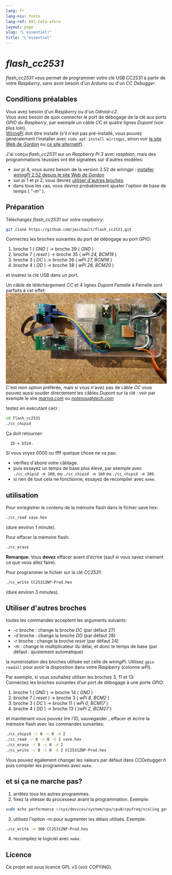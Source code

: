 ```yaml
---
lang: fr
lang-niv: fonto
lang-ref: 001-ĉefa-afero
layout: page
slug: "L'essentiel!"
title: "L'essentiel"
---
```


# _flash\_cc2531_
 _flash\_cc2531_ vous permet de programmer votre clé USB CC2531 à partir de votre _Raspberry_, sans avoir besoin d'un _Arduino_ ou d'un _CC Debugger_.

## Conditions préalables
Vous avez besoin d'un _Raspberry_ ou d'un _Odroid-c2_.  
Vous avez besoin de quoi connecter le port de débogage de la clé aux ports _GPIO_ du _Raspberry_, par exemple un câble _CC_ et quatre lignes _Dupont_ (voir plus loin).   
[WiringPi](http://wiringpi.com/) doit être installé (s'il n'est pas pré-installé, vous pouvez généralement l'installer avec `sudo apt install wiringpi`, sinon voir [le site Web de _Gordon_](http://wiringpi.com/) ou [ce site alternatif](https://github.com/WiringPi/WiringPi)).  

J'ai conçu _flash\_cc2531_ sur un _Raspberry Pi 3_ avec _raspbian_, mais des programmations réussies ont été signalées sur d'autres modèles:
* sur pi 4, vous aurez besoin de la version 2.52 de _wiringpi_ :  [installer _wiringPi_ 2.52 depuis le site Web de _Gordon_](http://wiringpi.com/wiringpi-updated-to-2-52-for-the-raspberry-pi-4b/)  
* sur pi 1 et pi 2, vous devrez [utiliser d'autres broches](#uzi_aliajn_pinglojn).  
* dans tous les cas, vous devrez probablement ajuster l'option de base de temps ( _"-m"_ ).

## Préparation

Téléchargez _flash\_cc2531_ sur votre _raspberry_:
```bash
git clone https://github.com/jmichault/flash_cc2531.git
```
Connectez les broches suivantes du port de débogage au port GPIO:
1. broche 1 ( _GND_ ) -> broche 39 ( _GND_ )
2. broche 7 ( _reset_ ) -> broche 35 ( _wPi 24, BCM19_ )
3. broche 3 ( _DC_ ) -> broche 36 ( _wPi 27, BCM16_ )
4. broche 4 ( _DD_ ) -> broche 38 ( _wPi 28, BCM20_ )

et insérez la clé USB dans un port.

Un câble de téléchargement _CC_ et 4 lignes _Dupont_ Femelle à Femelle sont parfaits à cet effet:
![photo de la clé et de la _framboise_](https://github.com/jmichault/files/raw/master/Raspberry-CC2531.jpg)
C'est mon option préférée, mais si vous n'avez pas de câble _CC_ vous pouvez aussi souder directement les câbles _Dupont_ sur la clé : voir par exemple le site [ _mariva.com_](https://lemariva.com/blog/2019/08/zigbee-flashing-cc2531-using-raspberry-pi-without-cc-debugger) ou [ _notenoughtech.com_](https://notenoughtech.com/home-automation/flashing-cc2531-without-cc-debugger/)


testez en exécutant ceci :
```bash
cd flash_cc2531
./cc_chipid
```
Ça doit retourner:
```
  ID = b524.
```
Si vous voyez 0000 ou ffff quelque chose ne va pas:
* vérifiez d'abord votre câblage.
* puis essayez un temps de base plus élevé, par exemple avec `./cc_chipid -m 100`, ou `./cc_chipid -m 160` ou `./cc_chipid -m 300`.
* si rien de tout cela ne fonctionne, essayez de recompiler avec `make`.


## utilisation
Pour enregistrer le contenu de la mémoire flash dans le fichier save.hex:
```bash
./cc_read save.hex
```
(dure environ 1 minute).

Pour effacer la mémoire flash:
```bash
./cc_erase
```
**Remarque:** Vous **devez** effacer avant d'écrire (sauf si vous savez vraiment ce que vous allez faire).

Pour programmer le fichier sur la clé _CC2531_:
```bash
./cc_write CC2531ZNP-Prod.hex
```
(dure environ 3 minutes).

<a id="uzi_aliajn_pinglojn"></a>
## Utiliser d'autres broches
toutes les commandes acceptent les arguments suivants:
* _-c_ broche : change la broche _DC_ (par défaut 27)
* _-d_ broche : change la broche _DD_ (par défaut 28)
* _-r_ broche : change la broche _reset_ (par défaut 24)
* _-m_ : change le multiplicateur du délai, et donc le temps de base (par défaut : ajustement automatique)

la numérotation des broches utilisée est celle de _wiringPi_. Utilisez `gpio readall` pour avoir la disposition dans votre _Raspberry_ (colonne _wPi_).

Par exemple, si vous souhaitez utiliser les broches 3, 11 et 13:  
Connectez les broches suivantes d'un port de débogage à une porte _GPIO_:
1. broche 1 ( _GND_ ) -> broche 14 ( _GND_ )
2. broche 7 ( _reset_ ) -> broche 3 ( _wPi 8, BCM2_ )
3. broche 3 ( _DC_ ) -> broche 11 ( _wPi 0, BCM17_ )
4. broche 4 ( _DD_ ) -> broche 13 ( )_wPi 2, BCM27_ )

et maintenant vous pouvez lire l'ID, sauvegarder , effacer et écrire la mémoire flash avec les commandes suivantes:
```bash
./cc_chipid -r 8 -c 0 -d 2
./cc_read -r 8 -c 0 -d 2 save.hex
./cc_erase -r 8 -c 0 -d 2
./cc_write -r 8 -c 0 -d 2 CC2531ZNP-Prod.hex
```

Vous pouvez également changer les valeurs par défaut dans _CCDebugger.h_ puis compiler les programmes avec `make`.

## et si ça ne marche pas?

1. arrêtez tous les autres programmes.
2. fixez la vitesse du processeur avant la programmation. Exemple:  
```bash
sudo echo performance >/sys/devices/system/cpu/cpu0/cpufreq/scaling_governor
```
3. utilisez l'option -m pour augmenter les délais utilisés. Exemple:  
```bash
./cc_write -m 300 CC2531ZNP-Prod.hex
```
4. recompilez le logiciel avec `make`.

## Licence

Ce projet est sous licence GPL v3 (voir _COPYING_).
